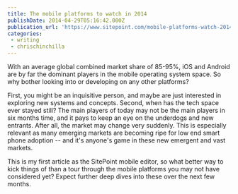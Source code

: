 ```yaml
---
title: The mobile platforms to watch in 2014
publishDate: 2014-04-29T05:16:42.000Z
publication_url: 'https://www.sitepoint.com/mobile-platforms-watch-2014/'
categories:
 - writing
 - chrischinchilla
---
```


With an average global combined market share of 85-95%, iOS and Android are by far the dominant players in the mobile operating system space. So why bother looking into or developing on any other platforms?

First, you might be an inquisitive person, and maybe are just interested in exploring new systems and concepts. Second, when has the tech space ever stayed still? The main players of today may not be the main players in six months time, and it pays to keep an eye on the underdogs and new entrants. After all, the market may change very suddenly. This is especially relevant as many emerging markets are becoming ripe for low end smart phone adoption -- and it's anyone's game in these new emergent and vast markets.

This is my first article as the SitePoint mobile editor, so what better way to kick things of than a tour through the mobile platforms you may not have considered yet? Expect further deep dives into these over the next few months.
